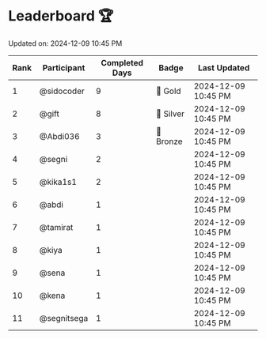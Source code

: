 # Leaderboard 🏆

Updated on: 2024-12-09 10:45 PM

| Rank | Participant       | Completed Days | Badge      | Last Updated         |
|------|-------------------|----------------|------------|----------------------|
| 1    | @sidocoder        | 9              | 🏅 Gold     | 2024-12-09 10:45 PM |
| 2    | @gift             | 8              | 🥈 Silver   | 2024-12-09 10:45 PM |
| 3    | @Abdi036          | 3              | 🥉 Bronze   | 2024-12-09 10:45 PM |
| 4    | @segni            | 2              |            | 2024-12-09 10:45 PM |
| 5    | @kika1s1          | 2              |            | 2024-12-09 10:45 PM |
| 6    | @abdi             | 1              |            | 2024-12-09 10:45 PM |
| 7    | @tamirat          | 1              |            | 2024-12-09 10:45 PM |
| 8    | @kiya             | 1              |            | 2024-12-09 10:45 PM |
| 9    | @sena             | 1              |            | 2024-12-09 10:45 PM |
| 10   | @kena             | 1              |            | 2024-12-09 10:45 PM |
| 11   | @segnitsega       | 1              |            | 2024-12-09 10:45 PM |

